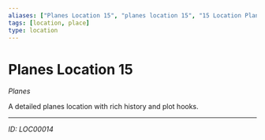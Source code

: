 ```yaml
---
aliases: ["Planes Location 15", "planes location 15", "15 Location Planes"]
tags: [location, place]
type: location
---
```


# Planes Location 15

*Planes*

A detailed planes location with rich history and plot hooks.

---
*ID: LOC00014*